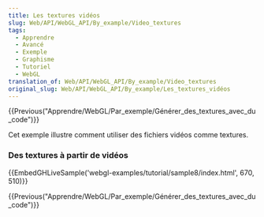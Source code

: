 ```yaml
---
title: Les textures vidéos
slug: Web/API/WebGL_API/By_example/Video_textures
tags:
  - Apprendre
  - Avancé
  - Exemple
  - Graphisme
  - Tutoriel
  - WebGL
translation_of: Web/API/WebGL_API/By_example/Video_textures
original_slug: Web/API/WebGL_API/By_example/Les_textures_vidéos
---
```

{{Previous("Apprendre/WebGL/Par_exemple/Générer_des_textures_avec_du_code")}}

Cet exemple illustre comment utiliser des fichiers vidéos comme textures.

### Des textures à partir de vidéos

{{EmbedGHLiveSample('webgl-examples/tutorial/sample8/index.html', 670, 510)}}

{{Previous("Apprendre/WebGL/Par_exemple/Générer_des_textures_avec_du_code")}}
